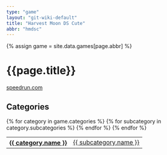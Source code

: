 ```yaml
---
type: "game"
layout: "git-wiki-default"
title: "Harvest Moon DS Cute"
abbr: "hmdsc"
---
```


{% assign game = site.data.games[page.abbr] %}

# {{page.title}}
[speedrun.com]({{game.url}})

## Categories

<table class="category-table">
    {% for category in game.categories %}
    <tr>
        <th><a href="/wiki/{{game.abbr}}/{{category.abbr}}">{{ category.name }}</a></th>
        {% for subcategory in category.subcategories %}
        <td><a href="/wiki/{{game.abbr}}/{{category.abbr}}/{{subcategory.abbr}}">{{ subcategory.name }}</a></td>
        {% endfor %}
    </tr>
    {% endfor %}
</table>
